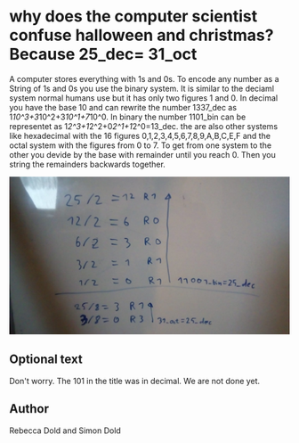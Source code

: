 <!-- BEGIN TITLE -->
# why does the computer scientist confuse halloween and christmas? Because 25_dec= 31_oct
<!-- END TITLE -->

<!-- BEGIN BODY -->
A computer stores everything with 1s and 0s. To encode any number as a String of 1s and 0s you use the binary system. It is similar to the deciaml system normal humans use but it has only two figures 1 and 0. In decimal you have the base 10 and can rewrite the number 1337_dec as 1*10^3+3*10^2+3*10^1+7*10^0. In binary the number 1101_bin can be representet as 1*2^3+1*2^2+0*2^1+1*2^0=13_dec. the are also other systems like hexadecimal with the 16 figures 0,1,2,3,4,5,6,7,8,9,A,B,C,E,F and the octal system with the figures from 0 to 7. To get from one system to the other you devide by the base with remainder until you reach 0. Then you string the remainders backwards together. 
<!-- END BODY -->


![Image title](../images/image-039-computer-scientist-confuse-halloween.jpeg)


## Optional text
<!-- BEGIN OPTIONAL -->
Don't worry. The 101 in the title was in decimal. We are not done yet.
<!-- END OPTIONAL -->



## Author
<!-- BEGIN AUTHOR -->
Rebecca Dold and Simon Dold
<!-- END AUTHOR -->
